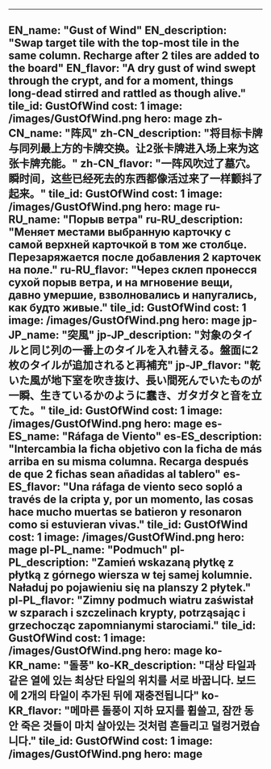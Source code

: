 ---

EN_name: "Gust of Wind"
EN_description: "Swap target tile with the top-most tile in the same column. Recharge after 2 tiles are added to the board"
EN_flavor: "A dry gust of wind swept through the crypt, and for a moment, things long-dead stirred and rattled as though alive."
tile_id: GustOfWind
cost: 1
image: /images/GustOfWind.png
hero: mage
zh-CN_name: "阵风"
zh-CN_description: "将目标卡牌与同列最上方的卡牌交换。让2张卡牌进入场上来为这张卡牌充能。"
zh-CN_flavor: "一阵风吹过了墓穴。瞬时间，这些已经死去的东西都像活过来了一样颤抖了起来。"
tile_id: GustOfWind
cost: 1
image: /images/GustOfWind.png
hero: mage
ru-RU_name: "Порыв ветра"
ru-RU_description: "Меняет местами выбранную карточку с самой верхней карточкой в том же столбце. Перезаряжается после добавления 2 карточек на поле."
ru-RU_flavor: "Через склеп пронесся сухой порыв ветра, и на мгновение вещи, давно умершие, взволновались и напугались, как будто живые."
tile_id: GustOfWind
cost: 1
image: /images/GustOfWind.png
hero: mage
jp-JP_name: "突風"
jp-JP_description: "対象のタイルと同じ列の一番上のタイルを入れ替える。盤面に2枚のタイルが追加されると再補充"
jp-JP_flavor: "乾いた風が地下室を吹き抜け、長い間死んでいたものが一瞬、生きているかのように蠢き、ガタガタと音を立てた。"
tile_id: GustOfWind
cost: 1
image: /images/GustOfWind.png
hero: mage
es-ES_name: "Ráfaga de Viento"
es-ES_description: "Intercambia la ficha objetivo con la ficha de más arriba en su misma columna. Recarga después de que 2 fichas sean añadidas al tablero"
es-ES_flavor: "Una ráfaga de viento seco sopló a través de la cripta y, por un momento, las cosas hace mucho muertas se batieron y resonaron como si estuvieran vivas."
tile_id: GustOfWind
cost: 1
image: /images/GustOfWind.png
hero: mage
pl-PL_name: "Podmuch"
pl-PL_description: "Zamień wskazaną płytkę z płytką z górnego wiersza w tej samej kolumnie. Naładuj po pojawieniu się na planszy 2 płytek."
pl-PL_flavor: "Zimny podmuch wiatru zaświstał w szparach i szczelinach krypty, potrząsając i grzechocząc zapomnianymi starociami."
tile_id: GustOfWind
cost: 1
image: /images/GustOfWind.png
hero: mage
ko-KR_name: "돌풍"
ko-KR_description: "대상 타일과 같은 열에 있는 최상단 타일의 위치를 서로 바꿉니다. 보드에 2개의 타일이 추가된 뒤에 재충전됩니다"
ko-KR_flavor: "메마른 돌풍이 지하 묘지를 휩쓸고, 잠깐 동안 죽은 것들이 마치 살아있는 것처럼 흔들리고 덜컹거렸습니다."
tile_id: GustOfWind
cost: 1
image: /images/GustOfWind.png
hero: mage
---